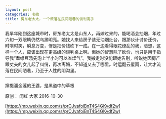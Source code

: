 ```yaml
---
layout: post
categories: 书摘
title: 房东老太太，一个流落在民间陋巷的谈判高手
---
```


我早年刚到这座城市时，房东老太太是山东人，再嫁过来的，能喝酒会抽烟，年过六旬一双眼睛仍然乌黑明亮。她找人来给房子装无油烟灶台，跟那伙计讨价还价，时嗔时笑，瞬息万变，愣是把价钱砍下一成。在一边看得眼花缭乱的我，暗想，这样一个人，应该出现在更高级的谈判桌上啊。但她的智慧除了砍价，也只是用于指导我“煮绿豆汤先泡上半小时可以省煤气”。我搬走时没能跟她告别，听说她因房产跟丈夫的女儿起了纠纷，再次离婚，不知道又去了哪里。时运翻云覆雨，让大才流落在民间陋巷，乃至于人性的阴沟里。

---

撺掇潘金莲的王婆，是黑道中的草根

原创： 闫红  大家  2016-10-30

[https://mp.weixin.qq.com/s/prCJvafoiBnT4S4GKvdf2w](https://mp.weixin.qq.com/s/prCJvafoiBnT4S4GKvdf2w)